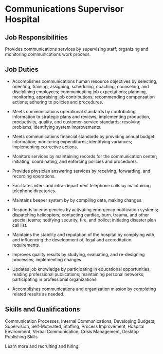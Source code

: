 
# Communications Supervisor Hospital

## Job Responsibilities

Provides communications services by supervising staff; organizing and monitoring communications work process.

## Job Duties

* Accomplishes communications human resource objectives by selecting, orienting, training, assigning, scheduling, coaching, counseling, and disciplining employees; communicating job expectations; planning, monitoring, appraising job contributions; recommending compensation actions; adhering to policies and procedures.

* Meets communications operational standards by contributing information to strategic plans and reviews; implementing production, productivity, quality, and customer-service standards; resolving problems; identifying system improvements.

* Meets communications financial standards by providing annual budget information; monitoring expenditures; identifying variances; implementing corrective actions.

* Monitors services by maintaining records for the communication center; initiating, coordinating, and enforcing policies and procedures.

* Provides physician answering services by receiving, forwarding, and recording operations.

* Facilitates inter- and intra-department telephone calls by maintaining telephone directories.

* Maintains beeper system by by compiling data, making changes.

* Responds to emergencies by activating emergency notification systems; dispatching helicopters; contacting cardiac, burn, trauma, and other special teams; notifying security, fire, and police; initiating disaster plan call list.

* Maintains the stability and reputation of the hospital by complying with, and influencing the development of, legal and accreditation requirements.

* Improves quality results by studying, evaluating, and re-designing processes; implementing changes.

* Updates job knowledge by participating in educational opportunities; reading professional publications; maintaining personal networks; participating in professional organizations.

* Accomplishes communications and organization mission by completing related results as needed.

## Skills and Qualifications

Communication Processes, Internal Communications, Developing Budgets, Supervision, Self-Motivated, Staffing, Process Improvement, Hospital Environment, Verbal Communication, Crisis Management, Desktop Publishing Skills

Learn more and recruiting and hiring:
